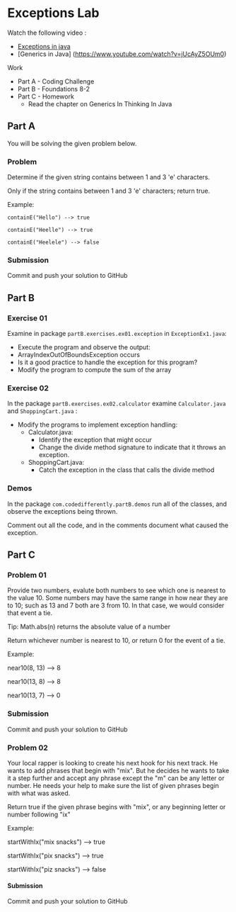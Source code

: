 # Exceptions Lab


Watch the following video :
* [Exceptions in java](https://www.youtube.com/watch?v=adTDlH0lhaA)
* [Generics in Java] (https://www.youtube.com/watch?v=jUcAyZ5OUm0)

Work 
* Part A - Coding Challenge
* Part B - Foundations 8-2
* Part C - Homework
  * Read the chapter on Generics In Thinking In Java

## Part A

You will be solving the given problem below.

### Problem
Determine if the given string contains between 1 and 3 'e' characters.

Only if the string contains between 1 and 3 'e' characters; return true.

Example:

```
containE("Hello") --> true

containE("Heelle") --> true

containE("Heelele") --> false
```

### Submission

Commit and push your solution to GitHub

## Part B

### Exercise 01

Examine in package `partB.exercises.ex01.exception` in `ExceptionEx1.java`:

* Execute the program and observe the output:
* ArrayIndexOutOfBoundsException occurs
* Is it a good practice to handle the exception for this program?
* Modify the program to compute the sum of the array

### Exercise 02

In the package `partB.exercises.ex02.calculator` examine `Calculator.java` and `ShoppingCart.java` :

* Modify the programs to implement exception handling:
	- Calculator.java:
		* Identify the exception that might occur
		* Change the divide method signature to indicate that it throws an exception.
	- ShoppingCart.java:
		* Catch the exception in the class that calls the divide method

### Demos

In the package `com.codedifferently.partB.demos` run all of the classes, and observe the exceptions being thrown.

Comment out all the code, and in the comments document what caused the exception.

## Part C

### Problem 01
Provide two numbers, evalute both numbers to see which one is nearest to the value 10.
Some numbers may have the same range in how near they are to 10; such as 13 and 7 both are 3 from 10.
In that case, we would consider that event a tie.

Tip: Math.abs(n) returns the absolute value of a number
    
Return whichever number is nearest to 10, or return 0 for the event of a tie.

Example:

near10(8, 13) --> 8

near10(13, 8) --> 8

near10(13, 7) --> 0

### Submission

Commit and push your solution to GitHub

### Problem 02

Your local rapper is looking to create his next hook for his next track. He wants to add phrases that begin with "mix".
But he decides he wants to take it a step further and accept any phrase except the "m" can be any letter or number.
He needs your help to make sure the list of given phrases begin with what was asked.

Return true if the given phrase begins with "mix", or any beginning letter or number following "ix"

Example:

startWithIx("mix snacks") --> true

startWithIx("pix snacks") --> true

startWithIx("piz snacks") --> false

#### Submission

Commit and push your solution to GitHub
